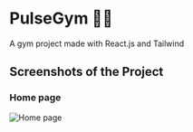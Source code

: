 # PulseGym 🏋️‍♀️
A gym project made with React.js and Tailwind

## Screenshots of the Project

### Home page
![Home page](https://github.com/davimgfx/pulseGym/assets/118557337/6ca90c32-867c-4c00-8e26-c4cc9ec8f416)

